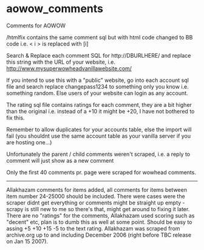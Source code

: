 # aowow_comments
Comments for AOWOW

/htmlfix contains the same comment sql but with html code changed to BB code i.e. < i > is replaced with [i]

Search & Replace each comment SQL for http://DBURLHERE/ and replace this string with the URL of your website, i.e. http://www.mysuperwowheadvanillawebsite.com/

If you intend to use this with a "public" website, go into each account sql file and search replace changepass1234 to something only you know i.e. something random. Else users of your website can login as any account.

The rating sql file contains ratings for each comment, they are a bit higher than the original i.e. instead of a +10 it might be +20, I have not bothered to fix this.

Remember to allow duplicates for your accounts table, else the import will fail (you shouldnt use the same account table as your vanilla server if you are hosting one...)

Unfortunately the parent / child comments weren't scraped, i.e. a reply to comment will just show as a new comment

Only the first 40 comments pr. page were scraped for wowhead comments.

----------

Allakhazam comments for items added, all comments for items between item number 24-25000 should be included. There were cases were the scraper didnt get everything or comments might be straight up empty - scrapy is still new to me so there's that, might get around to fixing it later. There are no "ratings" for the comments, Allakhazam used scoring such as "decent" etc, plan is to dumb this as well at some point. Should be easy to assing +5 +10 +15 -5 to the text rating. 
Allakhazam was scraped from archive.org up to and including December 2006 (right before TBC release on Jan 15 2007).



